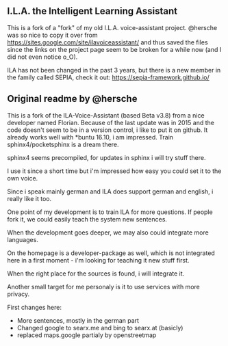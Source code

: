 ## I.L.A. the Intelligent Learning Assistant

This is a fork of a "fork" of my old I.L.A. voice-assistant project.
@hersche was so nice to copy it over from https://sites.google.com/site/ilavoiceassistant/ and thus saved the files since the links on the project page seem to be broken for a while now (and I did not even notice o_O).

ILA has not been changed in the past 3 years, but there is a new member in the family called SEPIA, check it out:
https://sepia-framework.github.io/

## Original readme by @hersche

This is a fork of the ILA-Voice-Assistant (based Beta v3.8) from a nice developer named Florian. Because of the last update was in 2015 and the code doesn't seem to be in a version control, i like to put it on github. It already works well with *buntu 16.10, i am impressed. Train sphinx4/pocketsphinx is a dream there. 

sphinx4 seems precompiled, for updates in sphinx i will try stuff there.

I use it since a short time but i'm impressed how easy you could set it to the own voice.

Since i speak mainly german and ILA does support german and english, i really like it too.

One point of my development is to train ILA for more questions. If people fork it, we could easily teach the system new sentences.

When the development goes deeper, we may also could integrate more languages. 

On the homepage is a developer-package as well, which is not integrated here in a first moment - i'm looking for teaching it new stuff first.

When the right place for the sources is found, i will integrate it.

Another small target for me personaly is it to use services with more privacy.

First changes here:

- More sentences, mostly in the german part
- Changed google to searx.me and bing to searx.at (basicly)
- replaced maps.google partialy by openstreetmap
